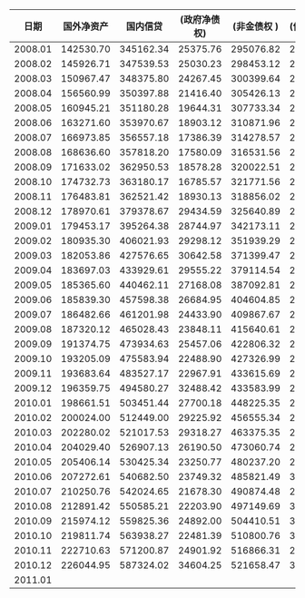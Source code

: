 |  日期    |国外净资产| 国内信贷 |(政府净债权)|(非金债权 )|(他金债权)| M2 | (M1)|((M0))|((企业活存))|(准货币)|((企业定存))|((居民储蓄存款))|((其他存款))|非广存款|债券|实收资本|其他（净）|
| ----------- | ----------- | ----------- |----------- |----------- |----------- |----------- |---------- |--------- |--------- |--------- |--------- |--------- |--------- |--------- |--------- |--------- |--------- |
| 2008.01 | 142530.70 | 345162.34 | 25375.76 | 295076.82 | 24709.76 | 417818.67 | 154870.16 | 36673.15 | 118197.01 | 262948.51 | 65537.40 | 174347.88 | 23063.23 | 9827.14  | 34732.68 | 18630.06 | 6684.49 | 
| 2008.02 | 145926.71 | 347539.53 | 25030.23 | 298453.12 | 24056.18 | 421037.84 | 150177.88 | 32454.47 | 117723.41 | 270859.96 | 67324.48 | 183960.15 | 19575.33 | 9840.92  | 35799.82 | 18643.41 | 8144.25 | 
| 2008.03 | 150967.47 | 348375.80 | 24267.45 | 300399.64 | 23708.71 | 423054.53 | 150867.47 | 30433.07 | 120434.40 | 272187.06 | 71599.33 | 187414.88 | 13172.85 | 9816.33  | 36737.70 | 18700.56 | 11033.96 | 
| 2008.04 | 156560.99 | 350397.88 | 21416.40 | 305426.13 | 23555.35 | 429313.72 | 151694.91 | 30789.61 | 120905.30 | 277618.81 | 73767.12 | 188389.12 | 15462.58 | 10414.05 | 37549.47 | 18743.24 | 10938.39 | 
| 2008.05 | 160945.21 | 351180.28 | 19644.31 | 307733.34 | 23802.63 | 436221.60 | 153344.75 | 30169.30 | 123175.45 | 282876.85 | 75420.16 | 190674.38 | 16782.31 | 10276.66 | 37902.65 | 18782.53 | 8942.05 |
| 2008.06 | 163271.60 | 353970.67 | 18903.12 | 310871.96 | 24195.59 | 443141.02 | 154820.15 | 30181.32 | 124638.83 | 288320.87 | 77981.31 | 194269.47 | 16070.09 | 10377.30 | 38220.29 | 18885.76 | 6617.90 |
| 2008.07 | 166973.85 | 356557.18 | 17386.39 | 314278.57 | 24892.22 | 446362.17 | 154992.44 | 30687.19 | 124305.25 | 291369.73 | 78247.74 | 196671.47 | 16450.52 | 10670.58 | 38144.63 | 18943.30 | 9410.36 |
| 2008.08 | 168636.60 | 357818.20 | 17580.09 | 316531.56 | 23706.55 | 448846.68 | 156889.92 | 30851.62 | 126038.30 | 291956.76 | 80111.39 | 199988.93 | 11856.44 | 10968.35 | 38530.90 | 18986.61 | 9122.26 |
| 2008.09 | 171633.02 | 362950.53 | 18578.28 | 320022.51 | 24349.74 | 452898.70 | 155748.97 | 31724.88 | 124024.09 | 297149.73 | 84045.11 | 204424.17 | 8680.45  | 10929.06 | 39816.65 | 19121.49 | 11817.65 |
| 2008.10 | 174732.73 | 363180.17 | 16785.57 | 321771.56 | 24623.04 | 453133.32 | 157194.36 | 31317.84 | 125876.52 | 295938.96 | 80139.05 | 207469.89 | 8330.02  | 11071.15 | 40498.62 | 20480.06 | 12729.75 |
| 2008.11 | 176483.81 | 362521.42 | 18930.13 | 318856.02 | 24735.27 | 458644.65 | 157826.61 | 31607.34 | 126219.27 | 300818.04 | 81146.82 | 211188.49 | 8482.73  | 10815.72 | 41081.03 | 20537.00 | 7926.83 |
| 2008.12 | 178970.61 | 379378.67 | 29434.59 | 325640.89 | 24303.19 | 475166.60 | 166217.13 | 34218.96 | 131998.17 | 308949.47 | 82339.85 | 217801.36 | 8808.26  | 11210.92 | 42335.28 | 21970.83 | 7665.65 |
| 2009.01 | 179453.17 | 395264.38 | 28744.97 | 342173.11 | 24346.31 | 496136.64 | 165214.97 | 41082.37 | 124132.60 | 330921.66 | 89008.30 | 233148.52 | 8764.85  | 10484.83 | 42591.06 | 22006.29 | 3498.74 |
| 2009.02 | 180935.30 | 406021.93 | 29298.12 | 351939.29 | 24784.51 | 506708.08 | 166149.60 | 35141.64 | 131007.96 | 340558.48 | 92513.40 | 237424.52 | 10620.57 | 10607.89 | 43090.90 | 22023.69 | 4526.66 |
| 2009.03 | 182053.86 | 427576.65 | 30642.58 | 371399.47 | 25534.59 | 530626.71 | 176541.13 | 33746.42 | 142794.71 | 354085.58 | 100344.77 | 243054.91 | 10685.90 | 10791.47 | 43597.14 | 22053.86 | 2561.33 |
| 2009.04 | 183697.03 | 433929.61 | 29555.22 | 379114.54 | 25259.86 | 540481.21 | 178213.57 | 34257.27 | 143956.30 | 362267.65 | 106430.69 | 244221.74 | 11615.21 | 10952.28 | 44007.75 | 22127.10 | 58.29 |
| 2009.05 | 185365.60 | 440462.11 | 27168.08 | 387092.81 | 26201.21 | 548263.51 | 182025.58 | 33559.52 | 148466.06 | 366237.93 | 108461.25 | 246150.61 | 11626.06 | 11025.15 | 44127.98 | 22170.92 | 240.15 |
| 2009.06 | 185839.30 | 457598.38 | 26684.95 | 404604.85 | 26308.58 | 568916.20 | 193138.15 | 33640.98 | 159497.17 | 375778.05 | 112491.19 | 249223.66 | 14063.21 | 11134.71 | 45256.76 | 22267.62 | -4137.63 |
| 2009.07 | 186482.66 | 461201.98 | 24433.90 | 409867.67 | 26900.41 | 573102.85 | 195889.26 | 34239.30 | 161649.96 | 377213.59 | 110368.63 | 249227.04 | 17617.92 | 11169.40 | 46122.43 | 22388.55 | -5098.58 |
| 2009.08 | 187320.12 | 465028.43 | 23848.11 | 415640.61 | 25539.72 | 576698.95 | 200394.83 | 34406.62 | 165988.21 | 376304.13 | 108825.75 | 248455.58 | 19022.81 | 11237.17 | 47004.78 | 22517.84 | -5110.19 |
| 2009.09 | 191374.75 | 473934.63 | 25457.06 | 422806.32 | 25671.25 | 585405.34 | 201708.14 | 36787.89 | 164920.25 | 383697.20 | 113899.97 | 255612.15 | 14185.08 | 11020.25 | 48282.90 | 22685.21 | -2084.31 |
| 2009.10 | 193205.09 | 475583.94 | 22488.90 | 427326.99 | 25768.05 | 586643.29 | 207545.74 | 35730.23 | 171815.52 | 379097.55 | 108809.28 | 253076.36 | 17211.91 | 11151.95 | 49210.61 | 22717.96 | -934.77 |
| 2009.11 | 193683.64 | 483527.17 | 22967.91 | 433615.69 | 26943.58 | 594604.72 | 212493.20 | 36343.86 | 176149.34 | 382111.52 | 109074.98 | 253657.91 | 19378.63 | 11528.66 | 51442.53 | 22884.16 | -3249.27 |
| 2009.12 | 196359.75 | 494580.27 | 32488.42 | 433583.99 | 28507.87 | 610224.52 | 221445.81 | 38246.97 | 183198.83 | 388778.72 | 113430.66 | 260236.74 | 15111.32 | 11789.49 | 51924.52 | 23350.59 | -6349.10 |
| 2010.01 | 198661.51 | 503451.44 | 27700.18 | 448225.35 | 27525.91 | 625609.29 | 229588.98 | 40758.58 | 188830.40 | 396020.31 | 116340.51 | 262795.52 | 16884.28 | 12081.15 | 52343.30 | 23405.26 | -11326.05 |
| 2010.02 | 200024.00 | 512449.00 | 29225.92 | 456555.34 | 26667.74 | 636072.26 | 224286.95 | 42865.79 | 181421.17 | 411785.31 | 119190.13 | 278378.53 | 14216.65 | 12220.44 | 52834.69 | 23426.60 | -12080.99 |
| 2010.03 | 202280.02 | 521017.53 | 29318.27 | 463375.35 | 28323.92 | 649947.46 | 229397.93 | 39080.58 | 190317.35 | 420549.53 | 122943.73 | 280350.33 | 17255.48 | 12389.58 | 53417.61 | 23524.93 | -15982.02 |
| 2010.04 | 204029.40 | 526907.13 | 26190.50 | 473060.74 | 27655.90 | 656561.22 | 233909.76 | 39657.54 | 194252.22 | 422651.46 | 127802.17 | 279852.51 | 14996.77 | 12191.05 | 53635.02 | 23738.71 | -15189.46 |
| 2010.05 | 205406.14 | 530425.34 | 23250.77 | 480237.20 | 26937.38 | 663351.37 | 236497.88 | 38652.97 | 197844.91 | 426853.49 | 130292.50 | 280547.60 | 16013.39 | 12082.26 | 54674.17 | 23801.40 | -18077.72 |
| 2010.06 | 207272.61 | 540682.50 | 23749.32 | 485821.49 | 31111.70 | 673921.72 | 240580.00 | 38904.85 | 201675.15 | 433341.73 | 131673.96 | 287474.10 | 14193.66 | 12721.92 | 55230.31 | 24061.74 | -17980.59 |
| 2010.07 | 210250.76 | 542024.65 | 21678.30 | 490874.48 | 29471.88 | 674051.48 | 240664.07 | 39543.16 | 201120.91 | 433387.41 | 131100.16 | 286989.41 | 15297.84 | 12755.96 | 56900.28 | 24697.36 | -16129.67 |
| 2010.08 | 212891.42 | 550585.21 | 22203.90 | 497149.69 | 31231.62 | 687506.92 | 244340.64 | 39922.76 | 204417.88 | 443166.28 | 134975.20 | 288773.09 | 19417.99 | 13113.73 | 57407.21 | 24895.85 | -19447.07 |
| 2010.09 | 215974.12 | 559825.36 | 24892.00 | 504410.51 | 30522.85 | 696471.50 | 243821.90 | 41854.41 | 201967.50 | 452649.59 | 142865.49 | 299136.35 | 10647.75 | 13641.34 | 58304.82 | 25393.57 | -18011.74 |
| 2010.10 | 219811.74 | 563938.27 | 22481.39 | 510800.76 | 30656.12 | 699776.74 | 253313.17 | 41646.21 | 211666.96 | 446463.57 | 138357.86 | 292037.71 | 16068.00 | 13739.15 | 58447.43 | 25600.78 | -13814.09 |
| 2010.11 | 222710.63 | 571200.87 | 24901.92 | 516866.31 | 29432.64 | 710339.02 | 259420.32 | 42252.16 | 217168.16 | 450918.70 | 140202.84 | 293426.73 | 17289.13 | 13718.63 | 59296.66 | 26067.92 | -15510.75 |
| 2010.12 | 226044.95 | 587324.02 | 34604.25 | 521658.47 | 31061.30 | 725851.79 | 266621.54 | 44628.17 | 221993.37 | 459230.25 | 143232.08 | 303093.01 | 12905.15 | 13566.09 | 59105.24 | 26726.53 | -11880.67 |
| 2011.01 |  |  |  |  |  |  |  |  |  |  |  |  |  |  |  |  |  |